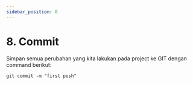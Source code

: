```yaml
---
sidebar_position: 8
---
```


# 8. Commit

Simpan semua perubahan yang kita lakukan pada project ke GIT dengan command berikut:

```shell
git commit -m "first push"
```
